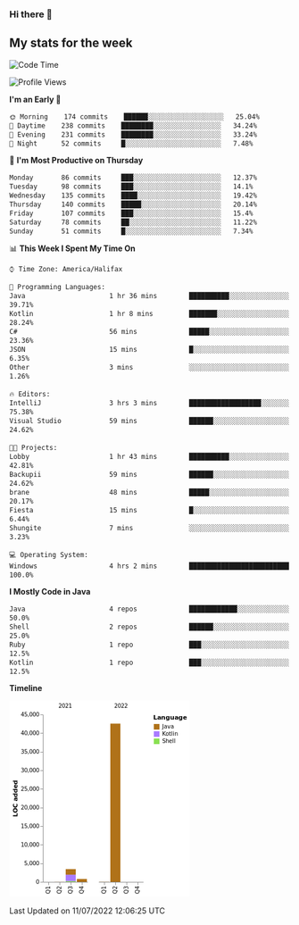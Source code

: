 ### Hi there 👋

## My stats for the week
<!--START_SECTION:waka-->
![Code Time](http://img.shields.io/badge/Code%20Time-305%20hrs%2023%20mins-blue)

![Profile Views](http://img.shields.io/badge/Profile%20Views-0-blue)

**I'm an Early 🐤** 

```text
🌞 Morning    174 commits    ██████░░░░░░░░░░░░░░░░░░░   25.04% 
🌆 Daytime    238 commits    ████████░░░░░░░░░░░░░░░░░   34.24% 
🌃 Evening    231 commits    ████████░░░░░░░░░░░░░░░░░   33.24% 
🌙 Night      52 commits     █░░░░░░░░░░░░░░░░░░░░░░░░   7.48%

```
📅 **I'm Most Productive on Thursday** 

```text
Monday       86 commits     ███░░░░░░░░░░░░░░░░░░░░░░   12.37% 
Tuesday      98 commits     ███░░░░░░░░░░░░░░░░░░░░░░   14.1% 
Wednesday    135 commits    ████░░░░░░░░░░░░░░░░░░░░░   19.42% 
Thursday     140 commits    █████░░░░░░░░░░░░░░░░░░░░   20.14% 
Friday       107 commits    ███░░░░░░░░░░░░░░░░░░░░░░   15.4% 
Saturday     78 commits     ██░░░░░░░░░░░░░░░░░░░░░░░   11.22% 
Sunday       51 commits     █░░░░░░░░░░░░░░░░░░░░░░░░   7.34%

```


📊 **This Week I Spent My Time On** 

```text
⌚︎ Time Zone: America/Halifax

💬 Programming Languages: 
Java                     1 hr 36 mins        ██████████░░░░░░░░░░░░░░░   39.71% 
Kotlin                   1 hr 8 mins         ███████░░░░░░░░░░░░░░░░░░   28.24% 
C#                       56 mins             █████░░░░░░░░░░░░░░░░░░░░   23.36% 
JSON                     15 mins             █░░░░░░░░░░░░░░░░░░░░░░░░   6.35% 
Other                    3 mins              ░░░░░░░░░░░░░░░░░░░░░░░░░   1.26%

🔥 Editors: 
IntelliJ                 3 hrs 3 mins        ██████████████████░░░░░░░   75.38% 
Visual Studio            59 mins             ██████░░░░░░░░░░░░░░░░░░░   24.62%

🐱‍💻 Projects: 
Lobby                    1 hr 43 mins        ██████████░░░░░░░░░░░░░░░   42.81% 
Backupii                 59 mins             ██████░░░░░░░░░░░░░░░░░░░   24.62% 
brane                    48 mins             █████░░░░░░░░░░░░░░░░░░░░   20.17% 
Fiesta                   15 mins             █░░░░░░░░░░░░░░░░░░░░░░░░   6.44% 
Shungite                 7 mins              ░░░░░░░░░░░░░░░░░░░░░░░░░   3.23%

💻 Operating System: 
Windows                  4 hrs 2 mins        █████████████████████████   100.0%

```

**I Mostly Code in Java** 

```text
Java                     4 repos             ████████████░░░░░░░░░░░░░   50.0% 
Shell                    2 repos             ██████░░░░░░░░░░░░░░░░░░░   25.0% 
Ruby                     1 repo              ███░░░░░░░░░░░░░░░░░░░░░░   12.5% 
Kotlin                   1 repo              ███░░░░░░░░░░░░░░░░░░░░░░   12.5%

```


**Timeline**

![Chart not found](https://raw.githubusercontent.com/lyndseyy/lyndseyy/main/charts/bar_graph.png) 


 Last Updated on 11/07/2022 12:06:25 UTC
<!--END_SECTION:waka-->